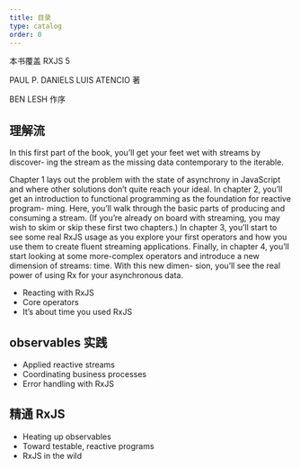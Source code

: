```yaml
---
title: 目录
type: catalog
order: 0
---
```


本书覆盖 RXJS 5

PAUL P. DANIELS LUIS ATENCIO 著

BEN LESH 作序


## 理解流

In this first part of the book, you’ll get your feet wet with streams by discover- ing the stream as the missing data contemporary to the iterable.

Chapter 1 lays out the problem with the state of asynchrony in JavaScript and where other solutions don’t quite reach your ideal. In chapter 2, you’ll get an introduction to functional programming as the foundation for reactive program- ming. Here, you’ll walk through the basic parts of producing and consuming a stream. (If you’re already on board with streaming, you may wish to skim or skip these first two chapters.) In chapter 3, you’ll start to see some real RxJS usage as you explore your first operators and how you use them to create fluent streaming applications. Finally, in chapter 4, you’ll start looking at some more-complex operators and introduce a new dimension of streams: time. With this new dimen- sion, you’ll see the real power of using Rx for your asynchronous data.

* Reacting with RxJS
* Core operators
* It’s about time you used RxJS


## observables 实践

* Applied reactive streams
* Coordinating business processes
* Error handling with RxJS


## 精通 RxJS

* Heating up observables
* Toward testable, reactive programs
* RxJS in the wild
